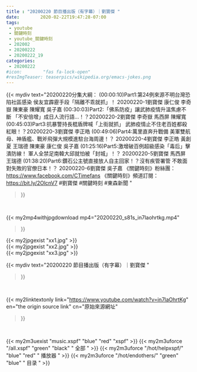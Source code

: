 ```yaml
---
title : "20200220 節目播出版（有字幕）｜劉寶傑 "
date:        2020-02-22T19:47:28-07:00
tags:
 - youtube
 - 關鍵時刻
 - youtube_關鍵時刻
 - 202002
 - 20200222
 - 20200222_19
categories:
 - 20200222
#icon:        "fas fa-lock-open"
#resImgTeaser: teaserpics/wikipedia.org/emacs-jokes.png
---
```


{{< mydiv text="20200220分集大綱：  (00:00:10)Part1:第24例來源不明台灣恐陷社區感染 侯友宜霹靂手段「隔離不乖就抓」！ 20200220-1劉寶傑 康仁俊 李奇嶽 陳東豪 陳耀寬 吳子嘉  (00:30:03)Part2:「佛系防疫」讓武肺疫情升溫焦慮不斷 「不安倍增」成日人流行語…！？20200220-2劉寶傑 李奇嶽 馬西屏 陳耀寬  (00:45:03)Part3:抗暴警持長棍盾牌喊「上街就抓」 武肺疫情止不住老百姓都殺紅眼！？20200220-3劉寶傑 李正皓  (00:49:06)Part4:萬里直奔升戰備 美軍雙航母、神盾艦、戰斧飛彈大規模進駐台海周邊！？ 20200220-4劉寶傑 李正皓 黃創夏 王瑞德  陳東豪 康仁俊 吳子嘉  (01:25:16)Part5:激增破百例超級感染「毒后」擊潰防線！ 軍人全禁足南韓大邱就怕被「封城」！？ 20200220-5劉寶傑 馬西屏 王瑞德  (01:38:20)Part6:鑽石公主號直接放人自主回家！？沒有疾管署管 不敢面對失敗的官僚日本！？ 20200220-6劉寶傑 吳子嘉  《關鍵時刻》粉絲團：https://www.facebook.com/CTimefans 《關鍵時刻》頻道訂閱：https://bit.ly/2OlcnV7  #劉寶傑 #關鍵時刻  #東森新聞 "
>}}
<br>


{{< my2mp4withjpgdownload mp4="20200220_s81s_in7laohrtkg.mp4"
>}}

{{< my2jpgexist "xx1.jpg" >}}<br>
{{< my2jpgexist "xx2.jpg" >}}<br>
{{< my2jpgexist "xx3.jpg" >}}<br>



{{< mydiv text="20200220 節目播出版（有字幕）｜劉寶傑 "
>}}
<br>

{{< my2linktextonly link="https://www.youtube.com/watch?v=in7laOhrtKg"
en="the origin source link" cn="原始來源網址"
>}}


<br>

{{< my2m3uexist "music.xspf"        "blue"   "red"    "xspf" >}} {{< my2m3uforce "/all.xspf"         "green"  "black"  " 全部 " >}} {{< my2m3uforce "/hot/helpxspf/"    "blue"   "red"    " 播放器 " >}} {{< my2m3uforce "/hot/endothers/"   "green"  "blue"   " 目录 " >}} 

